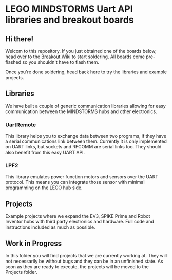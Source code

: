 # LEGO MINDSTORMS Uart API libraries and breakout boards

## Hi there!

Welcom to this repository. If you just obtained one of the boards below, head over to the [Breakout Wiki](https://github.com/antonvh/LMS-uart-esp/wiki) to start soldering. All boards come pre-flashed so you shouldn't have to flash them. 

Once you're done soldering, head back here to try the libraries and example projects.


## Libraries
We have built a couple of generic communication libraries allowing for easy communication between the MINDSTORMS hubs and other electronics.

### UartRemote
This library helps you to exchange data between two programs, if they have a serial communications link between them. Currently it is only implemented on UART links, but sockets and RFCOMM are serial links too. They should also benefit from this easy UART API. 

### LPF2
This library emulates power function motors and sensors over the UART protocol. This means you can integrate those sensor with minimal programming on the LEGO hub side.

## Projects
Example projects where we expand the EV3, SPIKE Prime and Robot Inventor hubs with third party electronics and hardware. Full code and instructions included as much as possible. 

## Work in Progress

In this folder you will find projects that we are currently working at. They will not necessarily be without bugs and they can be in an unfinished state. As soon as they are ready to execute, the projects will be moved to the Projects folder.
